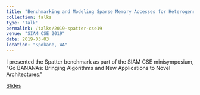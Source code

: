 ```yaml
---
title: "Benchmarking and Modeling Sparse Memory Accesses for Heterogeneous Systems"
collection: talks
type: "Talk"
permalink: /talks/2019-spatter-cse19
venue: "SIAM CSE 2019"
date: 2019-03-03
location: "Spokane, WA"
---
```


I presented the Spatter benchmark as part of the SIAM CSE minisymposium, "Go BANANAs: Bringing Algorithms and New Applications to Novel Architectures."

[Slides](/files/siamcse-slides.pdf)
